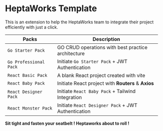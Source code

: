 # HeptaWorks Template
This is an extension to help the HeptaWorks team to integrate their project efficiently with just a click.


| Packs    | Description |
| -------- | ------- |
| `Go Starter Pack`  | GO CRUD operations with best practice architecture    |
| `Go Professional Pack`  | Initiate `Go Starter Pack` + JWT Authentication    |
| `React Basic Pack`  | A blank React project created with vite     |
| `React Baby Pack`  | Initiate React project with **Routers** & **Axios**     |
| `React Designer Pack`  | Initiate `React Baby Pack` + Tailwind Integration     |
| `React Monster Pack`  | Initiate `React Designer Pack`  + JWT Authentication     |

**Sit tight and fasten your seatbelt ! Heptaworks about to roll !**